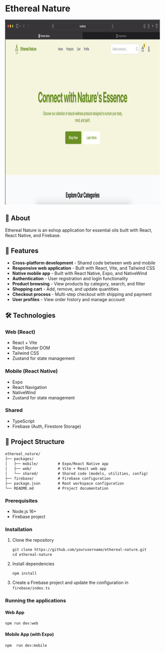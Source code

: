 # Ethereal Nature

<div align="center">
  <img src="packages/web/src/assets/ethnature.png" alt="Little Lemon Banner" width="700" height="600"/>
</div>


## 🌿 About

Ethereal Nature is an eshop application for essential oils built with React, React Native, and Firebase.

## 🚀 Features

- **Cross-platform development** - Shared code between web and mobile
- **Responsive web application** - Built with React, Vite, and Tailwind CSS
- **Native mobile app** - Built with React Native, Expo, and NativeWind
- **Authentication** - User registration and login functionality
- **Product browsing** - View products by category, search, and filter
- **Shopping cart** - Add, remove, and update quantities
- **Checkout process** - Multi-step checkout with shipping and payment
- **User profiles** - View order history and manage account

## 🛠️ Technologies

### Web (React)
- React + Vite
- React Router DOM
- Tailwind CSS
- Zustand for state management

### Mobile (React Native)
- Expo
- React Navigation
- NativeWind
- Zustand for state management

### Shared
- TypeScript
- Firebase (Auth, Firestore Storage)

## 📁 Project Structure

```
ethereal_nature/
├── packages/
│   ├── mobile/         # Expo/React Native app
│   ├── web/            # Vite + React web app
│   └── shared/         # Shared code (models, utilities, config)
├── firebase/           # Firebase configuration
├── package.json        # Root workspace configuration
└── README.md           # Project documentation
```


### Prerequisites

- Node.js 16+
- Firebase project

### Installation

1. Clone the repository
   ```
   git clone https://github.com/yourusername/ethereal-nature.git
   cd ethereal-nature
   ```

2. Install dependencies
   ```
   npm install
   ```

3. Create a Firebase project and update the configuration in `firebase/index.ts`

### Running the applications

#### Web App
```
npm run dev:web
```

#### Mobile App (with Expo)
```
npm  run dev:mobile
```

